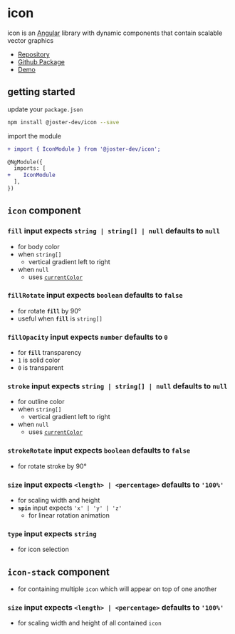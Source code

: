 # icon
icon is an [Angular](https://angular.io/) library with dynamic components that contain scalable vector graphics
- [Repository](https://github.com/joster-dev/icon)
- [Github Package](https://github.com/joster-dev/icon/packages/327210)
- [Demo](https://joster-dev.github.io/icon/)

## getting started
update your `package.json`
```bash
npm install @joster-dev/icon --save
```
import the module
```diff
+ import { IconModule } from '@joster-dev/icon';

@NgModule({
  imports: [
+    IconModule
  ],
})
```

## `icon` component
### **`fill`** input expects `string | string[] | null` defaults to `null`
- for body color
- when `string[]`
  - vertical gradient left to right
- when `null`
  - uses [`currentColor`](https://www.w3.org/wiki/CSS3/Color/currentColor)
### **`fillRotate`** input expects `boolean` defaults to `false`
- for rotate **`fill`** by 90°
- useful when **`fill`** is `string[]`
### **`fillOpacity`** input expects `number` defaults to `0`
- for **`fill`** transparency
- `1` is solid color
- `0` is transparent
### **`stroke`** input expects `string | string[] | null` defaults to `null`
- for outline color
- when `string[]`
  - vertical gradient left to right
- when `null`
  - uses [`currentColor`](https://www.w3.org/wiki/CSS3/Color/currentColor)
### **`strokeRotate`** input expects `boolean` defaults to `false`
- for rotate stroke by 90°
### **`size`** input expects `<length> | <percentage>` defaults to `'100%'`
- for scaling width and height
- **`spin`** input expects `'x' | 'y' | 'z'`
  - for linear rotation animation 
### **`type`** input expects `string`
  - for icon selection

## `icon-stack` component
- for containing multiple `icon` which will appear on top of one another
<!-- *can horizontally and vertically center contained icons* -->
### **`size`** input expects `<length> | <percentage>` defaults to `'100%'`
  - for scaling width and height of all contained `icon`
